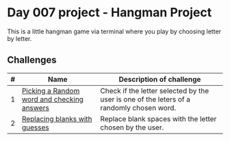 # Day 007 project - Hangman Project

This is a little hangman game via terminal where you play by choosing letter by letter.

## Challenges

| # | Name | Description of challenge |
| --- | --- | --- |
| 1 | [Picking a Random word and checking answers](../challenges/challenge1.py) | Check if the letter selected by the user is one of the leters of a randomly chosen word. |
| 2 | [Replacing blanks with guesses](../challenges/challenge2.py) | Replace blank spaces with the letter chosen by the user. |
